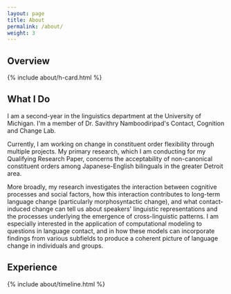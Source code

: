 ```yaml
---
layout: page
title: About
permalink: /about/
weight: 3
---
```


## **Overview**

<div class="row">
   {% include about/h-card.html %}
</div>

## **What I Do**

I am a second-year in the linguistics department at the University of Michigan. I'm a member of Dr. Savithry Namboodiripad's Contact, Cognition and Change Lab.

Currently, I am working on change in constituent order flexibility through multiple projects. My primary research, which I am conducting for my Qualifying Research Paper, concerns the acceptability of non-canonical constituent orders among Japanese-English bilinguals in the greater Detroit area.

More broadly, my research investigates the interaction between cognitive processes and social  factors, how this interaction contributes to long-term language change (particularly morphosyntactic change), and what contact-induced change can tell us about speakers' linguistic representations and the processes underlying the emergence of cross-linguistic patterns. I am especially interested in the application of computational modeling to questions in language contact, and in how these models can incorporate findings from various subfields to produce a coherent picture of language change in individuals and groups.

<!-- <div class="row">
{% include about/skills.html title="Programming Skills" source=site.data.programming-skills %}
{% include about/skills.html title="Other Skills" source=site.data.other-skills %}
</div>
-->

## **Experience**

<div class="row">
{% include about/timeline.html %}
</div>
